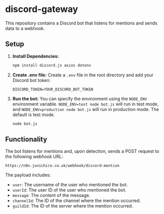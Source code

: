# discord-gateway

This repository contains a Discord bot that listens for mentions and sends data to a webhook.

## Setup

1.  **Install Dependencies:**
    ```bash
    npm install discord.js axios dotenv
    ```
2.  **Create .env file:** Create a `.env` file in the root directory and add your Discord bot token:
    ```
    DISCORD_TOKEN=YOUR_DISCORD_BOT_TOKEN
    ```
3.  **Run the bot:**  You can specify the environment using the `NODE_ENV` environment variable.  `NODE_ENV=test node bot.js` will run in test mode, and `NODE_ENV=production node bot.js` will run in production mode.  The default is test mode.
    ```bash
    node bot.js
    ```

## Functionality

The bot listens for mentions and, upon detection, sends a POST request to the following webhook URL:

`https://n8n.junichiro.co.uk/webhook/discord-mention`

The payload includes:

*   `user`: The username of the user who mentioned the bot.
*   `userId`: The user ID of the user who mentioned the bot.
*   `message`: The content of the message.
*   `channelId`: The ID of the channel where the mention occurred.
*   `guildId`: The ID of the server where the mention occurred.
